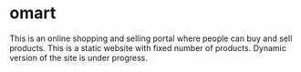 # omart
This is an online shopping and selling portal where people can buy and sell products.
This is a static website with fixed number of products.
Dynamic version of the site is under progress.
